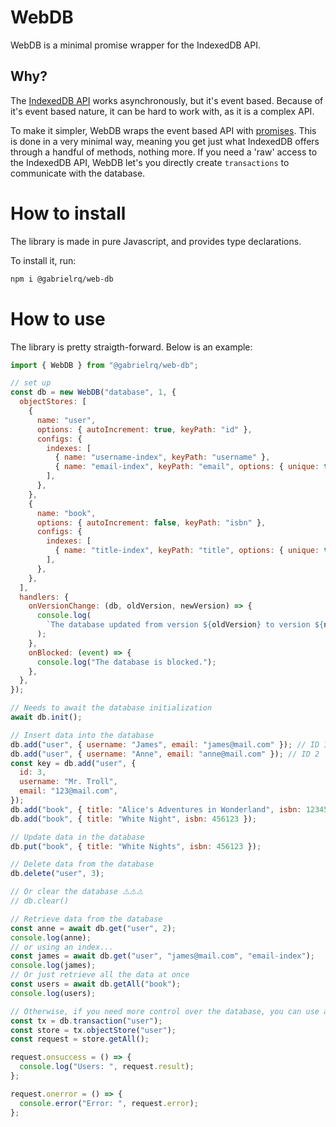 # WebDB

WebDB is a minimal promise wrapper for the IndexedDB API.

## Why?

The [IndexedDB API](https://w3c.github.io/IndexedDB/) works asynchronously, but it's event based. Because of it's event based nature, it can be hard to work with, as it is a complex API.

To make it simpler, WebDB wraps the event based API with [promises](https://developer.mozilla.org/en-US/docs/Web/JavaScript/Reference/Global_Objects/Promise). This is done in a very minimal way, meaning you get just what IndexedDB offers through a handful of methods, nothing more. If you need a 'raw' access to the IndexedDB API, WebDB let's you directly create `transactions` to communicate with the database.

# How to install

The library is made in pure Javascript, and provides type declarations.

To install it, run:

```bash
npm i @gabrielrq/web-db
```

# How to use

The library is pretty straigth-forward. Below is an example:

```js
import { WebDB } from "@gabrielrq/web-db";

// set up
const db = new WebDB("database", 1, {
  objectStores: [
    {
      name: "user",
      options: { autoIncrement: true, keyPath: "id" },
      configs: {
        indexes: [
          { name: "username-index", keyPath: "username" },
          { name: "email-index", keyPath: "email", options: { unique: true } },
        ],
      },
    },
    {
      name: "book",
      options: { autoIncrement: false, keyPath: "isbn" },
      configs: {
        indexes: [
          { name: "title-index", keyPath: "title", options: { unique: true } },
        ],
      },
    },
  ],
  handlers: {
    onVersionChange: (db, oldVersion, newVersion) => {
      console.log(
        `The database updated from version ${oldVersion} to version ${newVersion}`
      );
    },
    onBlocked: (event) => {
      console.log("The database is blocked.");
    },
  },
});

// Needs to await the database initialization
await db.init();

// Insert data into the database
db.add("user", { username: "James", email: "james@mail.com" }); // ID 1
db.add("user", { username: "Anne", email: "anne@mail.com" }); // ID 2
const key = db.add("user", {
  id: 3,
  username: "Mr. Troll",
  email: "123@mail.com",
});
db.add("book", { title: "Alice's Adventures in Wonderland", isbn: 123456 });
db.add("book", { title: "White Night", isbn: 456123 });

// Update data in the database
db.put("book", { title: "White Nights", isbn: 456123 });

// Delete data from the database
db.delete("user", 3);

// Or clear the database ⚠️⚠️⚠️
// db.clear()

// Retrieve data from the database
const anne = await db.get("user", 2);
console.log(anne);
// or using an index...
const james = await db.get("user", "james@mail.com", "email-index");
console.log(james);
// Or just retrieve all the data at once
const users = await db.getAll("book");
console.log(users);

// Otherwise, if you need more control over the database, you can use a transaction
const tx = db.transaction("user");
const store = tx.objectStore("user");
const request = store.getAll();

request.onsuccess = () => {
  console.log("Users: ", request.result);
};

request.onerror = () => {
  console.error("Error: ", request.error);
};
```
